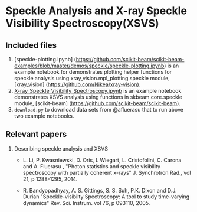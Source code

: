 
Speckle Analysis and X-ray Speckle Visibility Spectroscopy(XSVS)
===============================================================

Included files
--------------
1. [speckle-plotting.ipynb] (https://github.com/scikit-beam/scikit-beam-examples/blob/master/demos/speckle/speckle-plotting.ipynb)
    is an example notebook for demonstrates plotting helper functions for speckle analysis using xray_vision.mpl_plotting.speckle module, [xray_vision] (https://github.com/Nikea/xray-vision).
1. [X-ray_Speckle_Visibility_Spectroscopy.ipynb](https://github.com/scikit-beam/scikit-beam-examples/blob/master/demos/speckle/X-ray_Speckle_Visibility_Spectroscopy.ipynb)
    is an example notebook demonstrates XSVS analysis using functions in skbeam.core.speckle module, [scikit-beam] (https://github.com/scikit-beam/scikit-beam).
1. ``download.py`` to download data sets from @afluerasu that to run above two example notebooks.

Relevant papers
---------------
1. Describing speckle analysis and XSVS
   - L. Li, P. Kwasniewski, D. Oris, L Wiegart, L. Cristofolini,
     C. Carona and A. Fluerasu , "Photon statistics and speckle visibility
     spectroscopy with partially coherent x-rays" J. Synchrotron Rad.,
     vol 21, p 1288-1295, 2014.

   - R. Bandyopadhyay, A. S. Gittings, S. S. Suh, P.K. Dixon and
     D.J. Durian "Speckle-visibilty Spectroscopy: A tool to study
     time-varying dynamics" Rev. Sci. Instrum. vol 76, p  093110, 2005.


